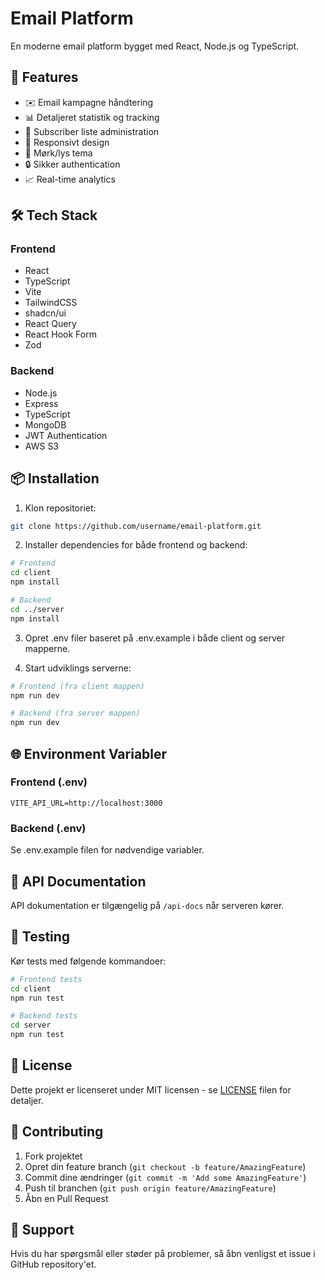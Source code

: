 # Email Platform

En moderne email platform bygget med React, Node.js og TypeScript.

## 🚀 Features

- ✉️ Email kampagne håndtering
- 📊 Detaljeret statistik og tracking
- 👥 Subscriber liste administration
- 📱 Responsivt design
- 🌙 Mørk/lys tema
- 🔒 Sikker authentication
- 📈 Real-time analytics

## 🛠️ Tech Stack

### Frontend
- React
- TypeScript
- Vite
- TailwindCSS
- shadcn/ui
- React Query
- React Hook Form
- Zod

### Backend
- Node.js
- Express
- TypeScript
- MongoDB
- JWT Authentication
- AWS S3

## 📦 Installation

1. Klon repositoriet:
```bash
git clone https://github.com/username/email-platform.git
```

2. Installer dependencies for både frontend og backend:
```bash
# Frontend
cd client
npm install

# Backend
cd ../server
npm install
```

3. Opret .env filer baseret på .env.example i både client og server mapperne.

4. Start udviklings serverne:
```bash
# Frontend (fra client mappen)
npm run dev

# Backend (fra server mappen)
npm run dev
```

## 🌐 Environment Variabler

### Frontend (.env)
```
VITE_API_URL=http://localhost:3000
```

### Backend (.env)
Se .env.example filen for nødvendige variabler.

## 📝 API Documentation

API dokumentation er tilgængelig på `/api-docs` når serveren kører.

## 🧪 Testing

Kør tests med følgende kommandoer:

```bash
# Frontend tests
cd client
npm run test

# Backend tests
cd server
npm run test
```

## 📄 License

Dette projekt er licenseret under MIT licensen - se [LICENSE](LICENSE) filen for detaljer.

## 👥 Contributing

1. Fork projektet
2. Opret din feature branch (`git checkout -b feature/AmazingFeature`)
3. Commit dine ændringer (`git commit -m 'Add some AmazingFeature'`)
4. Push til branchen (`git push origin feature/AmazingFeature`)
5. Åbn en Pull Request

## 🤝 Support

Hvis du har spørgsmål eller støder på problemer, så åbn venligst et issue i GitHub repository'et.